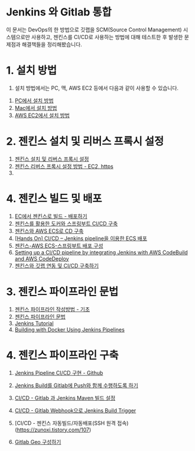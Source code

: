 # Jenkins 와 Gitlab 통합

이 문서는 DevOps의 한 방법으로 깃랩을 SCM(Source Control Management) 시스템으로만 사용하고, 젠킨스를 CI/CD로 사용하는 방법에 대해 테스트한 후 발생한 문제점과 해결책들을 정리해봤습니다.

# 1. 설치 방법

1. 설치 방법에서는 PC, 맥, AWS EC2 등에서 다음과 같이 사용할 수 있습니다.

1) [PC에서 설치 방법](PC_Jenkins.md)
2) [Mac에서 설치 방법](MAC_Jenkins.md)
3) [AWS EC2에서 설치 방법](EC2_Jenkins.md)


# 2. 젠킨스 설치 및 리버스 프록시 설정

1) [젠킨스 설치 및 리버스 프록시 설정](https://kscory.com/dev/jenkins/install)
2) [젠킨스 리버스 프록시 설정 방법 - EC2, https](https://velog.io/@kimsehwan96/Jenkins-%EB%A6%AC%EB%B2%84%EC%8A%A4-%ED%94%84%EB%A1%9D%EC%8B%9C-%EC%84%A4%EC%A0%95-%EB%B0%A9%EB%B2%95-with-EC2-https)
3) 

# 4. 젠킨스 빌드 및 배포

1) [EC에서 젠킨스로 빌드 - 배포하기](https://velog.io/@junho5336/jenkins%EB%A1%9C-%EB%B9%8C%EB%93%9C-%EB%B0%B0%ED%8F%AC%ED%95%98%EA%B8%B0#:~:text=jenkins%20%ED%94%84%EB%A1%9C%EC%A0%9D%ED%8A%B8%20%EC%83%9D%EC%84%B1,-%EC%83%88%20%ED%94%84%EB%A1%9C%EC%A0%9D%ED%8A%B8%EB%A5%BC&text=GitHub%20project%EB%A5%BC%20%EB%88%8C%EB%9F%AC%EC%A3%BC%EA%B3%A0,%EB%8C%80%ED%95%9C%20%EC%84%A4%EC%A0%95%EC%9D%84%20%EC%A0%81%EC%96%B4%EC%A4%80%EB%8B%A4.)
2) [젠킨스를 활용한 도커와 스프링부트 CI/CD 구축](https://velog.io/@haeny01/AWS-Jenkins%EB%A5%BC-%ED%99%9C%EC%9A%A9%ED%95%9C-Docker-x-SpringBoot-CICD-%EA%B5%AC%EC%B6%95)
3) [젠킨스와 AWS ECS로 CD 구축](https://ongamedev.tistory.com/475)
4) [[Hands On] CI/CD – Jenkins pipeline을 이용한 ECS 배포](https://tech.cloud.nongshim.co.kr/2021/08/30/hands-on-ci-cd-jenkins-pipeline%EC%9D%84-%EC%9D%B4%EC%9A%A9%ED%95%9C-ecs-%EB%B0%B0%ED%8F%AC/)
5) [젠킨스-AWS ECS-스프링부트 배포 구성](https://m.blog.naver.com/PostView.naver?isHttpsRedirect=true&blogId=cutesboy3&logNo=221643742358)
6) [Setting up a CI/CD pipeline by integrating Jenkins with AWS CodeBuild and AWS CodeDeploy](https://aws.amazon.com/ko/blogs/devops/setting-up-a-ci-cd-pipeline-by-integrating-jenkins-with-aws-codebuild-and-aws-codedeploy/)
7) [젠킨스와 깃랩 연동 및 CI/CD 구축하기](https://pangtrue.tistory.com/356)



# 3. 젠킨스 파이프라인 문법

1) [젠킨스 파이프라인 작성방법 - 기초](https://parkhyeokjin.github.io/devops/2019/10/14/JekinsWritePipeline.html)
2) [젠킨스 파이프라인 문법](https://waspro.tistory.com/554)
3) [Jenkins Tutorial](https://itnext.io/jenkins-tutorial-part-1-pipelines-bd1397cf5509)
4) [Building with Docker Using Jenkins Pipelines](https://www.liatrio.com/blog/building-with-docker-using-jenkins-pipelines)


# 4. 젠킨스 파이프라인 구축

1) [Jenkins Pipeline CI/CD 구현 - Github](https://xlffm3.github.io/devops/jenkins-pipeline/)
2) [Jenkins Build를 Gitlab에 Push와 함께 수행하도록 하기](https://tech.osci.kr/2020/01/16/jenkins-build%EB%A5%BC-gitlab%EC%97%90-push%EC%99%80-%ED%95%A8%EA%BB%98-%EC%88%98%ED%96%89%EB%90%98%EB%8F%84%EB%A1%9D-%ED%95%98%EA%B8%B0-2/)
3) [CI/CD - Gitlab 과 Jenkins Maven 빌드 설정](https://zunoxi.tistory.com/102)
4) [CI/CD - Gitlab Webhook으로 Jenkins Build Trigger](https://zunoxi.tistory.com/106?category=950188)
5) [CI/CD - 젠킨스 자동빌드/자동배포(SSH 원격 접속)(https://zunoxi.tistory.com/107)


8) [Gitlab Geo 구성하기](https://medium.com/ctc-mzc/gitlab-geo-%EA%B5%AC%EC%84%B1%ED%95%98%EA%B8%B0-%EB%B6%84%EC%84%9D-1-37cef8c440df)


